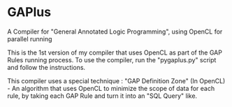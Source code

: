 # GAPlus

A Compiler for "General Annotated Logic Programming", using OpenCL for parallel running

This is the 1st version of my compiler that uses OpenCL as part of the GAP Rules running process.
To use the compiler, run the "pygaplus.py" script and follow the instructions.

This compiler uses a special technique :
"GAP Definition Zone" (In OpenCL) - An algorithm that uses OpenCL to minimize the scope of data for each rule, by
taking each GAP Rule and turn it into an "SQL Query" like.


